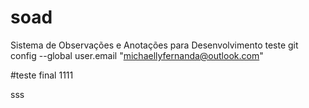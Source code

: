 # soad
Sistema de Observações e Anotações para Desenvolvimento
teste
git config --global user.email "michaellyfernanda@outlook.com" 


#teste final 1111

sss